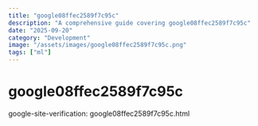 ```yaml
---
title: "google08ffec2589f7c95c"
description: "A comprehensive guide covering google08ffec2589f7c95c"
date: "2025-09-20"
category: "Development"
image: "/assets/images/google08ffec2589f7c95c.png"
tags: ["ml"]
---
```


# google08ffec2589f7c95c

google-site-verification: google08ffec2589f7c95c.html
